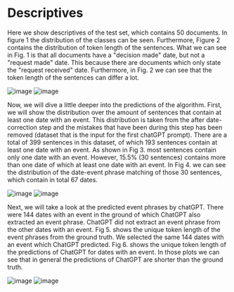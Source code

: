 # Descriptives
Here we show descriptives of the test set, which contains 50 documents. In figure 1 the distribution of the classes can be seen. Furthermore, Figure 2 contains the distribution of token length of the sentences. What we can see in Fig. 1 is that all documents have a "decision made" date, but not a "request made" date. This because there are documents which only state the "request received" date. Furthermore, in Fig. 2 we can see that the token length of the sentences can differ a lot.

![image](https://github.com/FemkeBakker/Timeline-Extraction/assets/70972237/b1693f14-2420-4dac-b34a-1e5093e733e4) ![image](https://github.com/FemkeBakker/Timeline-Extraction/assets/70972237/e620b1b2-1657-4a15-805e-97db1e33c32e)

Now, we will dive a little deeper into the predictions of the algorithm. First, we will show the distribution over the amount of sentences that contain at least one date with an event. This distribution is taken from the after date-correction step and the mistakes that have been during this step has been removed (dataset that is the input for the first chatGPT prompt). There are a total of 399 sentences in this dataset, of which 193 sentences contain at least one date with an event.  As shown in Fig 3. most sentences contain only one date with an event. However, 15.5% (30 sentences) contains more than one date of which at least one date with an event. In Fig 4. we can see the distribution of the date-event phrase matching of those 30 sentences, which contain in total 67 dates.  

![image](https://github.com/FemkeBakker/Timeline-Extraction/assets/70972237/ea86461e-1683-4f4d-a737-63c433baa62e) ![image](https://github.com/FemkeBakker/Timeline-Extraction/assets/70972237/54d500ff-bc37-4df3-9f02-8034e6e3bea7)

Next, we will take a look at the predicted event phrases by chatGPT. There were 144 dates with an event in the ground of which ChatGPT also extracted an event phrase. ChatGPT did not extract an event phrase from the other dates with an event. Fig 5. shows the unique token length of the event phrases from the ground truth. We selected the same 144 dates with an event which ChatGPT predicted. Fig 6. shows the unique token length of the predictions of ChatGPT for dates with an event. In those plots we can see that in general the predictions of ChatGPT are shorter than the ground truth.

![image](https://github.com/FemkeBakker/Timeline-Extraction/assets/70972237/2b825220-f50d-484a-abd6-bc9c4882485b) ![image](https://github.com/FemkeBakker/Timeline-Extraction/assets/70972237/beef30ce-7f6e-438b-93ed-45728b7a30e6)






